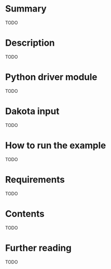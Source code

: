 # Summary

TODO

# Description

TODO

# Python driver module

TODO

# Dakota input

TODO

# How to run the example
 
TODO
 
# Requirements

TODO

# Contents

TODO

# Further reading

TODO
